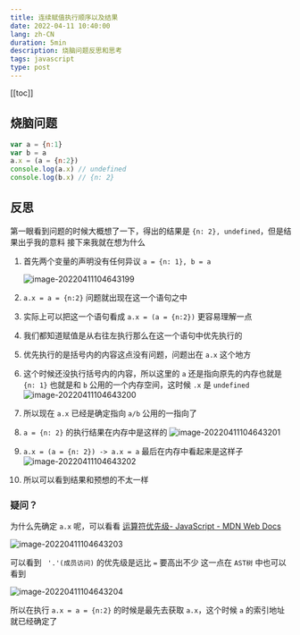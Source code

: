 ```yaml
---
title: 连续赋值执行顺序以及结果
date: 2022-04-11 10:40:00
lang: zh-CN
duration: 5min
description: 烧脑问题反思和思考
tags: javascript
type: post
---
```


[[toc]]

## 烧脑问题
```javascript
var a = {n:1}
var b = a
a.x = (a = {n:2})
console.log(a.x) // undefined
console.log(b.x) // {n: 2}
```

## 反思
第一眼看到问题的时候大概想了一下，得出的结果是 `{n: 2}, undefined`，但是结果出乎我的意料
接下来我就在想为什么

1. 首先两个变量的声明没有任何异议 `a = {n: 1}, b = a`

    ![image-20220411104643199](https://s2.loli.net/2022/04/11/kloghecqR3NQ1bJ.png)

2. `a.x = a = {n:2}` 问题就出现在这一个语句之中
  1. 实际上可以把这一个语句看成 `a.x = (a = {n:2})` 更容易理解一点
  2. 我们都知道赋值是从右往左执行那么在这一个语句中优先执行的
  3. 优先执行的是括号内的内容这点没有问题，问题出在 `a.x` 这个地方
  4. 这个时候还没执行括号内的内容，所以这里的 `a` 还是指向原先的内存也就是 `{n: 1}` 也就是和 `b` 公用的一个内存空间，这时候 `.x` 是 `undefined`
    ![image-20220411104643200](https://s2.loli.net/2022/04/11/GlsbkMHX1tzE8yP.png)

  5. 所以现在 `a.x` 已经是确定指向 `a/b` 公用的一指向了
  6. `a = {n: 2}` 的执行结果在内存中是这样的
    ![image-20220411104643201](https://s2.loli.net/2022/04/11/2VLGigywr3xNtmo.png)

  7. `a.x = (a = {n: 2}) -> a.x = a` 最后在内存中看起来是这样子
    ![image-20220411104643202](https://s2.loli.net/2022/04/11/QOiXBuAyjhcdLRK.png)

  8. 所以可以看到结果和预想的不太一样

### 疑问？
为什么先确定 `a.x` 呢，可以看看 [运算符优先级- JavaScript - MDN Web Docs](https://developer.mozilla.org/zh-CN/docs/Web/JavaScript/Reference/Operators/Operator_Precedence)

![image-20220411104643203](https://s2.loli.net/2022/04/11/E6cNgrI3y8pwdQG.png)

可以看到 ` '.'(成员访问)` 的优先级是远比 `=` 要高出不少
这一点在 `AST树` 中也可以看到

![image-20220411104643204](https://s2.loli.net/2022/04/11/gMfPzIAqwk7SE1N.png)

所以在执行 `a.x = a = {n:2}` 的时候是最先去获取 `a.x`，这个时候 `a` 的索引地址就已经确定了

